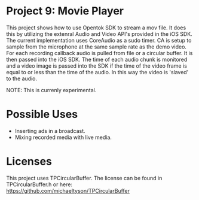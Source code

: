 Project 9: Movie Player
==================================

This project shows how to use Opentok SDK to stream a mov file. It does this
by utilizing the extenral Audio and Video API's provided in the iOS SDK. The 
current implementation uses CoreAudio as a sudo timer. CA is setup to sample
from the microphone at the same sample rate as the demo video. For each 
recording callback audio is pulled from file or a circular buffer. It is then
passed into the iOS SDK. The time of each audio chunk is monitored and a video
image is passed into the SDK if the time of the video frame is equal to or less
than the time of the audio. In this way the video is 'slaved' to the audio. 

NOTE: This is currenly experimental.

Possible Uses
=============

- Inserting ads in a broadcast.
- Mixing recorded media with live media.

Licenses
========

This project uses TPCircularBuffer. The license can be found in TPCircularBuffer.h
or here: https://github.com/michaeltyson/TPCircularBuffer